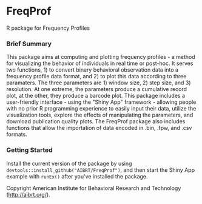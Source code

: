 # FreqProf
R package for Frequency Profiles

### Brief Summary
This package aims at computing and plotting frequency profiles - a method for visualizing the behavior of individuals
in real time or post-hoc. It serves two functions, 1) to convert binary behavioral observation data into a frequency
profile data format, and 2) to plot this data according to three paramaters. The three parameters are 1) window size,
2) step size, and 3) resolution. At one extreme, the parameters produce a cumulative record plot, at the other, they
produce a barcode plot. This package includes a user-friendly interface - using the "Shiny App" framework - allowing
people with no prior R programming experience to easily input their data, utilize the visualization tools, explore the 
effects of manipulating the parameters, and download publication quality plots. The FreqProf package also includes 
functions that allow the importation of data encoded in .bin, .fpw, and .csv formats.

### Getting Started
Install the current version of the package by using `devtools::install_github("AIBRT/FreqProf")`, and then start the 
Shiny App example with `runEx()` after you've installed the package.

Copyright American Institute for Behavioral Research and Technology (http://aibrt.org/).